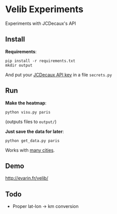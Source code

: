 # Velib Experiments
Experiments with JCDecaux's API

Install
-------

__Requirements__:

    pip install -r requirements.txt
    mkdir output

And put your [JCDecaux API key](https://developer.jcdecaux.com) in a file `secrets.py`

Run
---

__Make the heatmap__:

    python visu.py paris

(outputs files to `output/`)

__Just save the data for later__:

    python get_data.py paris


Works with [many cities](https://developer.jcdecaux.com/#/opendata/vls?page=static).

Demo
----

http://evarin.fr/velib/


Todo
----

- Proper lat-lon -> km conversion